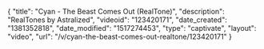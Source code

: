 {
    "title": "Cyan - The Beast Comes Out (RealTone)",
    "description": "RealTones by Astralized",
    "videoid": "123420171",
    "date_created": "1381352818",
    "date_modified": "1517274453",
    "type": "captivate",
    "layout": "video",
    "url": "\/v\/cyan-the-beast-comes-out-realtone\/123420171"
}